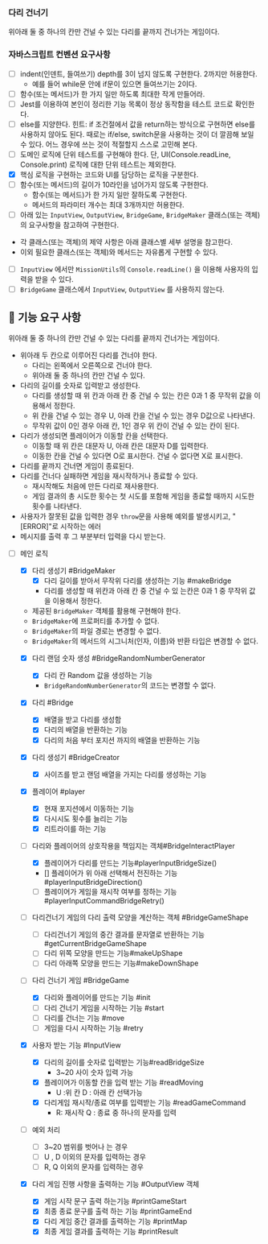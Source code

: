 ### 다리 건너기

위아래 둘 중 하나의 칸만 건널 수 있는 다리를 끝까지 건너가는 게임이다.

### 자바스크립트 컨벤션 요구사항

- [ ] indent(인덴트, 들여쓰기) depth를 3이 넘지 않도록 구현한다. 2까지만 허용한다.
  - 예를 들어 while문 안에 if문이 있으면 들여쓰기는 2이다.
- [ ] 함수(또는 메서드)가 한 가지 일만 하도록 최대한 작게 만들어라.
- [ ] Jest를 이용하여 본인이 정리한 기능 목록이 정상 동작함을 테스트 코드로 확인한다.
- [ ] else를 지양한다.
      힌트: if 조건절에서 값을 return하는 방식으로 구현하면 else를 사용하지 않아도 된다.
      때로는 if/else, switch문을 사용하는 것이 더 깔끔해 보일 수 있다. 어느 경우에 쓰는 것이 적절할지 스스로 고민해 본다.
- [ ] 도메인 로직에 단위 테스트를 구현해야 한다. 단, UI(Console.readLine, Console.print) 로직에 대한 단위 테스트는 제외한다.
- [x] 핵심 로직을 구현하는 코드와 UI를 담당하는 로직을 구분한다.
- [ ] 함수(또는 메서드)의 길이가 10라인을 넘어가지 않도록 구현한다.
  - 함수(또는 메서드)가 한 가지 일만 잘하도록 구현한다.
  - 메서드의 파라미터 개수는 최대 3개까지만 허용한다.
- [ ] 아래 있는 `InputView`, `OutputView`, `BridgeGame`, `BridgeMaker` 클래스(또는 객체)의 요구사항을 참고하여 구현한다.
- 각 클래스(또는 객체)의 제약 사항은 아래 클래스별 세부 설명을 참고한다.
- 이외 필요한 클래스(또는 객체)와 메서드는 자유롭게 구현할 수 있다.
- [ ] `InputView` 에서만 `MissionUtils`의 `Console.readLine()` 을 이용해 사용자의 입력을 받을 수 있다.
- [ ] `BridgeGame` 클래스에서 `InputView`, `OutputView` 를 사용하지 않는다.

## **🚀 기능 요구 사항**

위아래 둘 중 하나의 칸만 건널 수 있는 다리를 끝까지 건너가는 게임이다.

- 위아래 두 칸으로 이루어진 다리를 건너야 한다.
  - 다리는 왼쪽에서 오른쪽으로 건너야 한다.
  - 위아래 둘 중 하나의 칸만 건널 수 있다.
- 다리의 길이를 숫자로 입력받고 생성한다.
  - 다리를 생성할 때 위 칸과 아래 칸 중 건널 수 있는 칸은 0과 1 중 무작위 값을 이용해서 정한다.
  - 위 칸을 건널 수 있는 경우 U, 아래 칸을 건널 수 있는 경우 D값으로 나타낸다.
  - 무작위 값이 0인 경우 아래 칸, 1인 경우 위 칸이 건널 수 있는 칸이 된다.
- 다리가 생성되면 플레이어가 이동할 칸을 선택한다.
  - 이동할 때 위 칸은 대문자 U, 아래 칸은 대문자 D를 입력한다.
  - 이동한 칸을 건널 수 있다면 O로 표시한다. 건널 수 없다면 X로 표시한다.
- 다리를 끝까지 건너면 게임이 종료된다.
- 다리를 건너다 실패하면 게임을 재시작하거나 종료할 수 있다.
  - 재시작해도 처음에 만든 다리로 재사용한다.
  - 게임 결과의 총 시도한 횟수는 첫 시도를 포함해 게임을 종료할 때까지 시도한 횟수를 나타낸다.
- 사용자가 잘못된 값을 입력한 경우 `throw`문을 사용해 예외를 발생시키고, "[ERROR]"로 시작하는 에러
- 메시지를 출력 후 그 부분부터 입력을 다시 받는다.

- [ ] 메인 로직

  - [x] 다리 생성기 #BridgeMaker
    - [x] 다리 길이를 받아서 무작위 다리를 생성하는 기능 #makeBridge
    - 다리를 생성할 때 위칸과 아래 칸 중 건널 수 있 는칸은 0과 1 중 무작위 값을 이용해서 정한다.
  - 제공된 `BridgeMaker` 객체를 활용해 구현해야 한다.
  - `BridgeMaker`에 프로퍼티를 추가할 수 없다.
  - `BridgeMaker`의 파일 경로는 변경할 수 없다.
  - `BridgeMaker`의 메서드의 시그니처(인자, 이름)와 반환 타입은 변경할 수 없다.

  - [x] 다리 랜덤 숫자 생성 #BridgeRandomNumberGenerator

    - [x] 다리 칸 Random 값을 생성하는 기능
    - `BridgeRandomNumberGenerator`의 코드는 변경할 수 없다.

  - [x] 다리 #Bridge

    - [x] 배열을 받고 다리를 생성함
    - [x] 다리의 배열을 반환하는 기능
    - [x] 다리의 처음 부터 포지션 까지의 배열을 반환하는 기능

  - [x] 다리 생성기 #BridgeCreator

    - [x] 사이즈를 받고 랜덤 배열을 가지는 다리를 생성하는 기능

  - [x] 플레이어 #player

    - [x] 현재 포지션에서 이동하는 기능
    - [x] 다시시도 횟수를 늘리는 기능
    - [x] 리트라이를 하는 기능

  - [ ] 다리와 플레이어의 상호작용을 책임지는 객체#BridgeInteractPlayer

    - [x] 플레이어가 다리를 만드는 기능#playerInputBridgeSize()

    - [] 플레이어가 위 아래 선택해서 전진하는 기능 #playerInputBridgeDirection()

    - [ ] 플레이어가 게임을 재시작 여부를 정하는 기능 #playerInputCommandBridgeRetry()

  - [ ] 다리건너기 게임의 다리 출력 모양을 계산하는 객체 #BridgeGameShape

    - [ ] 다리건너기 게임의 중간 결과를 문자열로 반환하는 기능#getCurrentBridgeGameShape
    - [ ] 다리 위쪽 모양을 만드는 기능#makeUpShape
    - [ ] 다리 아래쪽 모양을 만드는 기능#makeDownShape

  - [ ] 다리 건너기 게임 #BridgeGame

    - [x] 다리와 플레이어를 만드는 기능 #init
    - [ ] 다리 건너기 게임을 시작하는 기능 #start
    - [ ] 다리를 건너는 기능 #move
    - [ ] 게임을 다시 시작하는 기능 #retry

  - [x] 사용자 받는 기능 #InputView

    - [x] 다리의 길이를 숫자로 입력받는 기능#readBridgeSize
      - 3~20 사이 숫자 입력 가능
    - [x] 플레이어가 이동할 칸을 입력 받는 기능 #readMoving
      - U :위 칸 D : 아래 칸 선택가능
    - [x] 다리게임 재시작/종료 여부를 입력받는 기능 #readGameCommand
      - R: 재시작 Q : 종료 중 하나의 문자를 입력

  - [ ] 예외 처리

    - [ ] 3~20 범위를 벗어나 는 경우
    - [ ] U , D 이외의 문자를 입력하는 경우
    - [ ] R, Q 이외의 문자를 입력하는 경우

  - [x] 다리 게임 진행 사항을 출력하는 기능 #OutputView 객체
    - [x] 게임 시작 문구 출력 하는기능 #printGameStart
    - [x] 최종 종료 문구를 출력 하는 기능 #printGameEnd
    - [x] 다리 게임 중간 결과를 출력하는 기능 #printMap
    - [x] 최종 게임 결과를 출력하는 기능 #printResult
